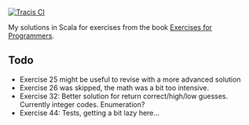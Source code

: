 [![Tracis CI](https://travis-ci.org/kajstrom/EFP-Scala.svg?branch=master)](https://travis-ci.org/kajstrom/EFP-Scala)

My solutions in Scala for exercises from the book [Exercises for Programmers](https://pragprog.com/book/bhwb/exercises-for-programmers).

## Todo
- Exercise 25 might be useful to revise with a more advanced solution
- Exercise 26 was skipped, the math was a bit too intensive.
- Exercise 32: Better solution for return correct/high/low guesses. Currently integer codes. Enumeration?
- Exercise 44: Tests, getting a bit lazy here...